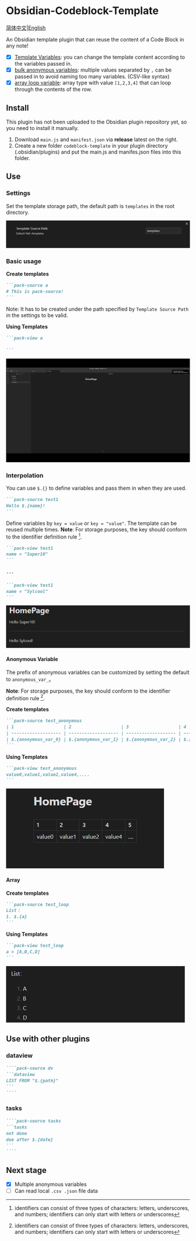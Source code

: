 # Obsidian-Codeblock-Template

[简体中文](./README.md)|[English](./README_EN.md)

An Obsidian template plugin that can reuse the content of a Code Block in any note!

- [x] [Template Variables](#interpolation): you can change the template content according to the variables passed in.
- [x] [bulk anonymous variables](#anonymous-variable): multiple values separated by `,` can be passed in to avoid naming too many variables. (CSV-like syntax)
- [x] [array loop variable](#Array): array type with value `[1,2,3,4]` that can loop through the contents of the row.

## Install

This plugin has not been uploaded to the Obsidian plugin repository yet, so you need to install it manually.

1. Download `main.js` and `manifest.json` via **release** latest on the right.
2. Create a new folder `codeblock-template` in your plugin directory (.obsidian/plugins) and put the main.js and manifes.json files into this folder.

## Use

### Settings

Set the template storage path, the default path is `templates` in the root directory.

![image1](./assets/image1.png)

### Basic usage

**Create templates**

````markdown
```pack-source a
# This is pack-source!
```
````

Note: It has to be created under the path specified by `Template Source Path` in the settings to be valid.

**Using Templates**

````markdown
```pack-view a

```
````

![gif](./assets/image2.gif)

### Interpolation

You can use `$.{}` to define variables and pass them in when they are used.

````markdown
```pack-source test1
Hello $.{name}!
```
````

Define variables by `key = value` or `key = "value"`. The template can be reused multiple times.
**Note**: For storage purposes, the key should conform to the identifier definition rule [^1].

````markdown
```pack-view test1
name = "Super10"
```

---

```pack-view test1
name = "Sylcool"
```
````


![image.png](./assets/Snipaste_2023-06-07_12-55-53.png)

#### Anonymous Variable

The prefix of anonymous variables can be customized by setting the default to `anonymous_var_`。

**Note**: For storage purposes, the key should conform to the identifier definition rule [^1].

**Create templates**

````markdown
```pack-source test_anonymous
| 1                   | 2                   | 3                   | 4                   | 5                   |
| ------------------- | ------------------- | ------------------- | ------------------- | ------------------- |
| $.{anonymous_var_0} | $.{anonymous_var_1} | $.{anonymous_var_2} | $.{anonymous_var_3} | $.{anonymous_var_4} |
```
````

**Using Templates**

````markdown
```pack-view test_anonymous
value0,value1,value2,value4,....
```
````

![image-20230604144109428](./assets/image-20230604144109428.png)

#### Array
**Create templates**
````markdown
```pack-source test_loop
List：
1. $.{a}
```
````

**Using Templates**
````markdown
```pack-view test_loop
a = [A,B,C,D]
```
````
![Loop View](./assets/loop.png)

## Use with other plugins

### dataview

`````markdown
````pack-source dv
```dataview
LIST FROM "$.{path}"
```
````
`````

### tasks

`````markdown
````pack-source tasks
```tasks
not done
due after $.{date}
```
````
`````

## Next stage

-   [x] Multiple anonymous variables
-   [ ] Can read local `.csv .json` file data

[^1]: identifiers can consist of three types of characters: letters, underscores, and numbers; identifiers can only start with letters or underscores
